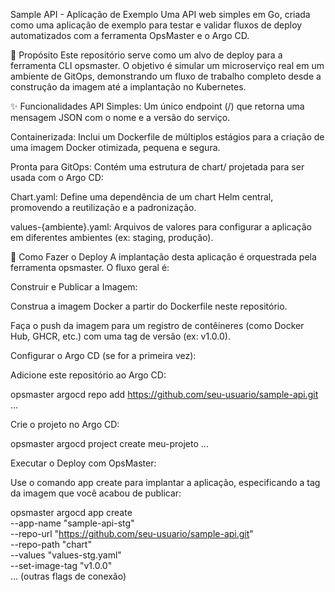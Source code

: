 Sample API - Aplicação de Exemplo
Uma API web simples em Go, criada como uma aplicação de exemplo para testar e validar fluxos de deploy automatizados com a ferramenta OpsMaster e o Argo CD.

🎯 Propósito
Este repositório serve como um alvo de deploy para a ferramenta CLI opsmaster. O objetivo é simular um microserviço real em um ambiente de GitOps, demonstrando um fluxo de trabalho completo desde a construção da imagem até a implantação no Kubernetes.

✨ Funcionalidades
API Simples: Um único endpoint (/) que retorna uma mensagem JSON com o nome e a versão do serviço.

Containerizada: Inclui um Dockerfile de múltiplos estágios para a criação de uma imagem Docker otimizada, pequena e segura.

Pronta para GitOps: Contém uma estrutura de chart/ projetada para ser usada com o Argo CD:

Chart.yaml: Define uma dependência de um chart Helm central, promovendo a reutilização e a padronização.

values-{ambiente}.yaml: Arquivos de valores para configurar a aplicação em diferentes ambientes (ex: staging, produção).

🚀 Como Fazer o Deploy
A implantação desta aplicação é orquestrada pela ferramenta opsmaster. O fluxo geral é:

Construir e Publicar a Imagem:

Construa a imagem Docker a partir do Dockerfile neste repositório.

Faça o push da imagem para um registro de contêineres (como Docker Hub, GHCR, etc.) com uma tag de versão (ex: v1.0.0).

Configurar o Argo CD (se for a primeira vez):

Adicione este repositório ao Argo CD:

opsmaster argocd repo add https://github.com/seu-usuario/sample-api.git ...

Crie o projeto no Argo CD:

opsmaster argocd project create meu-projeto ...

Executar o Deploy com OpsMaster:

Use o comando app create para implantar a aplicação, especificando a tag da imagem que você acabou de publicar:

opsmaster argocd app create \
    --app-name "sample-api-stg" \
    --repo-url "https://github.com/seu-usuario/sample-api.git" \
    --repo-path "chart" \
    --values "values-stg.yaml" \
    --set-image-tag "v1.0.0" \
    ... (outras flags de conexão)
